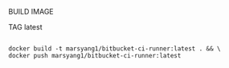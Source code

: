 BUILD IMAGE

TAG latest

```

docker build -t marsyang1/bitbucket-ci-runner:latest . && \
docker push marsyang1/bitbucket-ci-runner:latest

```